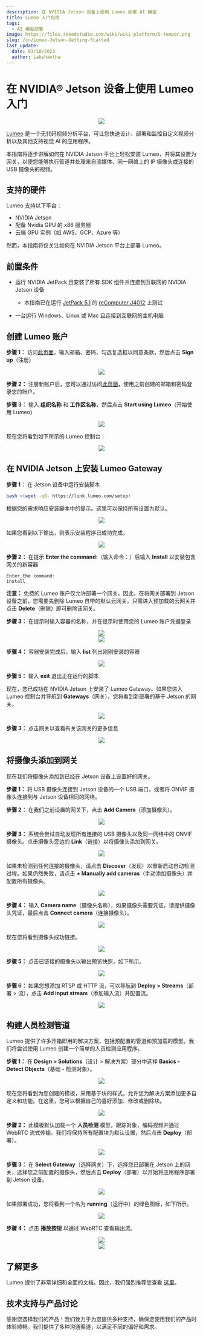 ```yaml
---
description: 在 NVIDIA Jetson 设备上使用 Lumeo 部署 AI 模型
title: Lumeo 入门指南
tags:
  - AI 模型部署
image: https://files.seeedstudio.com/wiki/wiki-platform/S-tempor.png
slug: /cn/Lumeo-Jetson-Getting-Started
last_update:
  date: 03/10/2023
  author: Lakshantha
---
```


# 在 NVIDIA® Jetson 设备上使用 Lumeo 入门

<div align="center"><img width={1000} src="https://files.seeedstudio.com/wiki/Lumeo/thumb.gif" /></div>

[Lumeo](https://lumeo.com) 是一个无代码视频分析平台，可让您快速设计、部署和监控自定义视频分析以及其他支持视觉 AI 的应用程序。

本指南将逐步讲解如何在 NVIDIA Jetson 平台上轻松安装 Lumeo，并将其设置为网关，以便您能够执行管道并处理来自流媒体、同一网络上的 IP 摄像头或连接的 USB 摄像头的视频。

## 支持的硬件

Lumeo 支持以下平台：

- NVIDIA Jetson
- 配备 Nvidia GPU 的 x86 服务器
- 云端 GPU 实例（如 AWS、GCP、Azure 等）

然而，本指南将仅关注如何在 NVIDIA Jetson 平台上部署 Lumeo。

## 前置条件

- 运行 NVIDIA JetPack 且安装了所有 SDK 组件并连接到互联网的 NVIDIA Jetson 设备

  - 本指南已在运行 [JetPack 5.1](https://developer.nvidia.com/embedded/jetpack-sdk-51) 的 [reComputer J4012](https://www.seeedstudio.com/reComputer-J4012-p-5586.html) 上测试
- 一台运行 Windows、Linux 或 Mac 且连接到互联网的主机电脑

## 创建 Lumeo 账户

**步骤 1：** 访问[此页面](https://console.lumeo.com/register)，输入邮箱、密码，勾选复选框以同意条款，然后点击 **Sign up**（注册）

<div align="center"><img width={1000} src="https://files.seeedstudio.com/wiki/Lumeo/9.jpg" /></div>

**步骤 2：** 注册新账户后，您可以通过访问[此页面](https://console.lumeo.com/login)，使用之前创建的邮箱和密码登录您的账户。

**步骤 3：** 输入 **组织名称** 和 **工作区名称**，然后点击 **Start using Lumeo**（开始使用 Lumeo）

<div align="center"><img width={350} src="https://files.seeedstudio.com/wiki/Lumeo/10.png" /></div>

现在您将看到如下所示的 Lumeo 控制台：

<div align="center"><img width={1000} src="https://files.seeedstudio.com/wiki/Lumeo/11.jpg" /></div>

## 在 NVIDIA Jetson 上安装 Lumeo Gateway

**步骤 1：** 在 Jetson 设备中运行安装脚本

```sh
bash <(wget -qO- https://link.lumeo.com/setup)
```

根据您的需求响应安装脚本中的提示。这里可以保持所有设置为默认。

<div align="center"><img width={1000} src="https://files.seeedstudio.com/wiki/Lumeo/1.png" /></div>

如果您看到以下输出，则表示安装程序已成功完成。

<div align="center"><img width={500} src="https://files.seeedstudio.com/wiki/Lumeo/2.png" /></div>

**步骤 2：** 在提示 **Enter the command:**（输入命令：）后输入 **Install** 以安装包含网关的新容器

```
Enter the command: 
install
```

**注意：** 免费的 Lumeo 账户仅允许部署一个网关。因此，在将网关部署到 Jetson 设备之前，您需要先删除 Lumeo 自带的默认云网关。只需进入预加载的云网关并点击 **Delete**（删除）即可删除该网关。

**步骤 3：** 在提示时输入容器的名称，并在提示时使用您的 Lumeo 账户凭据登录

<div align="center"><img width={1000} src="https://files.seeedstudio.com/wiki/Lumeo/4.png" /></div>

<div align="center"><img width={1000} src="https://files.seeedstudio.com/wiki/Lumeo/12.jpg" /></div>

**步骤 4：** 容器安装完成后，输入 **list** 列出刚刚安装的容器

<div align="center"><img width={1000} src="https://files.seeedstudio.com/wiki/Lumeo/5.png" /></div>

**步骤 5：** 输入 **exit** 退出正在运行的脚本

现在，您已成功在 NVIDIA Jetson 上安装了 Lumeo Gateway。如果您进入 Lumeo 控制台并导航到 **Gateways**（网关），您将看到新部署的基于 Jetson 的网关。

<div align="center"><img width={1000} src="https://files.seeedstudio.com/wiki/Lumeo/13.png" /></div>

**步骤 3：** 点击网关以查看有关该网关的更多信息

<div align="center"><img width={500} src="https://files.seeedstudio.com/wiki/Lumeo/14.jpg" /></div>

## 将摄像头添加到网关

现在我们将摄像头添加到已经在 Jetson 设备上设置好的网关。

**步骤 1：** 将 USB 摄像头连接到 Jetson 设备的一个 USB 端口，或者将 ONVIF 摄像头连接到与 Jetson 设备相同的网络。

**步骤 2：** 在我们之前设置的网关下，点击 **Add Camera**（添加摄像头）。

<div align="center"><img width={500} src="https://files.seeedstudio.com/wiki/Lumeo/15.jpg" /></div>

**步骤 3：** 系统会尝试自动发现所有连接的 USB 摄像头以及同一网络中的 ONVIF 摄像头。点击摄像头旁边的 **Link**（链接）以将摄像头添加到网关。

<div align="center"><img width={500} src="https://files.seeedstudio.com/wiki/Lumeo/16.png" /></div>

如果未检测到任何连接的摄像头，请点击 **Discover**（发现）以重新启动自动检测过程。如果仍然失败，请点击 **+ Manually add cameras**（手动添加摄像头）并配置所有摄像头。

<div align="center"><img width={500} src="https://files.seeedstudio.com/wiki/Lumeo/17.png" /></div>

**步骤 4：** 输入 **Camera name**（摄像头名称），如果摄像头需要凭证，请提供摄像头凭证，最后点击 **Connect camera**（连接摄像头）。

<div align="center"><img width={300} src="https://files.seeedstudio.com/wiki/Lumeo/18.png" /></div>

现在您将看到摄像头成功链接。

<div align="center"><img width={500} src="https://files.seeedstudio.com/wiki/Lumeo/19.png" /></div>

**步骤 5：** 点击已链接的摄像头以输出预览快照，如下所示。

<div align="center"><img width={500} src="https://files.seeedstudio.com/wiki/Lumeo/20.png" /></div>

**步骤 6：** 如果您想添加 RTSP 或 HTTP 流，可以导航到 **Deploy > Streams**（部署 > 流），点击 **Add input stream**（添加输入流）并配置流。

<div align="center"><img width={1000} src="https://files.seeedstudio.com/wiki/Lumeo/21.jpg" /></div>

## 构建人员检测管道

Lumeo 提供了许多开箱即用的解决方案，包括预配置的管道和预加载的模型。我们将尝试使用 Lumeo 创建一个简单的人员检测应用程序。

**步骤 1：** 在 **Design > Solutions**（设计 > 解决方案）部分中选择 **Basics - Detect Objects**（基础 - 检测对象）。

<div align="center"><img width={1000} src="https://files.seeedstudio.com/wiki/Lumeo/22.jpg" /></div>

现在您将看到为您创建的模板，采用基于块的样式，允许您为解决方案添加更多自定义和功能。在这里，您可以根据自己的喜好添加、修改或删除块。

<div align="center"><img width={1000} src="https://files.seeedstudio.com/wiki/Lumeo/23.jpg" /></div>

**步骤 2：** 此模板默认加载一个 **人员检测** 模型，跟踪对象，编码视频并通过 WebRTC 流式传输。我们将保持所有配置块为默认设置，然后点击 **Deploy**（部署）。

<div align="center"><img width={300} src="https://files.seeedstudio.com/wiki/Lumeo/24.jpg" /></div>

**步骤 3：** 在 **Select Gateway**（选择网关）下，选择您已部署在 Jetson 上的网关，选择您之前配置的摄像头，然后点击 **Deploy**（部署）以开始将应用程序部署到 Jetson 设备。

<div align="center"><img width={500} src="https://files.seeedstudio.com/wiki/Lumeo/25.png" /></div>

如果部署成功，您将看到一个名为 **running**（运行中）的绿色图标，如下所示。

<div align="center"><img width={1000} src="https://files.seeedstudio.com/wiki/Lumeo/26.png" /></div>

**步骤 4：** 点击 **播放按钮** 以通过 WebRTC 查看输出流。

<div align="center"><img width={550} src="https://files.seeedstudio.com/wiki/Lumeo/27.png" /></div>

<div align="center"><img width={1000} src="https://files.seeedstudio.com/wiki/Lumeo/28.png" /></div>

## 了解更多

Lumeo 提供了非常详细和全面的文档。因此，我们强烈推荐您查看 [这里](https://docs.lumeo.com)。

## 技术支持与产品讨论

感谢您选择我们的产品！我们致力于为您提供多种支持，确保您使用我们的产品时体验顺畅。我们提供了多种沟通渠道，以满足不同的偏好和需求。

<div class="button_tech_support_container">
<a href="https://forum.seeedstudio.com/" class="button_forum"></a> 
<a href="https://www.seeedstudio.com/contacts" class="button_email"></a>
</div>

<div class="button_tech_support_container">
<a href="https://discord.gg/eWkprNDMU7" class="button_discord"></a> 
<a href="https://github.com/Seeed-Studio/wiki-documents/discussions/69" class="button_discussion"></a>
</div>